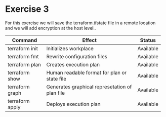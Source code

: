 # Exercise 3

For this exercise we will save the terraform.tfstate file in a remote location and we will add encryption at the host level..


Command           |  Effect                                          | Status 
------------------|--------------------------------------------------|------------
terraform init    | Initializes workplace                            | Available
terraform fmt     | Rewrite configuration files                      | Available
terraform plan    | Creates execution plan                           | Available
terraform show    | Human readable format for plan or state file     | Available
terraform graph   | Generates graphical represetation of plan file   | Available
terraform apply   | Deploys execution plan                           | Available

